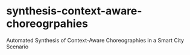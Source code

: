 # synthesis-context-aware-choreogrpahies
Automated Synthesis of Context-Aware Choreographies in a Smart City Scenario
